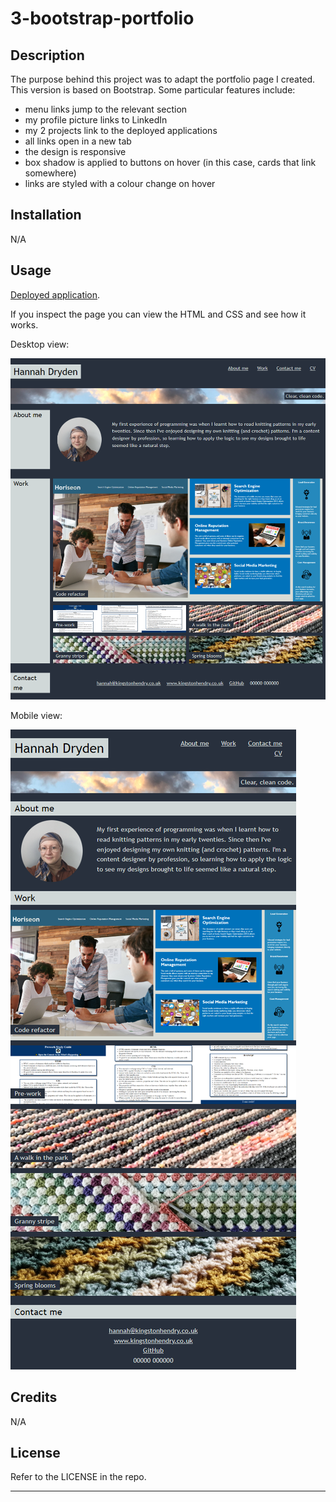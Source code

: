 # 3-bootstrap-portfolio
## Description

The purpose behind this project was to adapt the portfolio page I created. This version is based on Bootstrap. Some particular features include:
- menu links jump to the relevant section
- my profile picture links to LinkedIn
- my 2 projects link to the deployed applications
- all links open in a new tab
- the design is responsive
- box shadow is applied to buttons on hover (in this case, cards that link somewhere)
- links are styled with a colour change on hover

## Installation

N/A

## Usage

[Deployed application](https://hannah-kh.github.io/3-bootstrap-portfolio/).

If you inspect the page you can view the HTML and CSS and see how it works.

Desktop view:

![Screenshot of deployed page.](images/DesktopView.png)

Mobile view:

![Screenshot of deployed page.](images/MobileView.png)

## Credits

N/A

## License

Refer to the LICENSE in the repo.

---